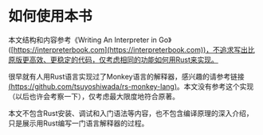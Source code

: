 # 如何使用本书

本文结构和内容参考《Writing An Interpreter in Go》([https://interpreterbook.com](https://interpreterbook.com))，不追求写出比原版更高效、更稳定的代码，仅考虑相同的功能如何用Rust来实现。

很早就有人用Rust语言实现过了Monkey语言的解释器，感兴趣的请参考链接[(https://github.com/tsuyoshiwada/rs-monkey-lang)](https://github.com/tsuyoshiwada/rs-monkey-lang)。本文没有参考这个实现（以后也许会考察一下），仅考虑最大限度地符合原著。

本文不包含Rust安装、调试和入门语法等内容，也不包含编译原理的深入介绍，只是展示用Rust编写一门语言解释器的过程。